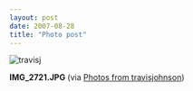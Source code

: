 ```yaml
---
layout: post
date: 2007-08-28
title: "Photo post"
---
```

![travisj](/images/b9eba58a606c580da21903e966002720a050742499da386e2452d9afa0338598.jpg)

<b>IMG_2721.JPG</b> (via <a href="http://www.flickr.com/photos/travisjohnson/1253111742/">Photos from travisjohnson</a>)